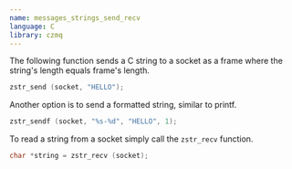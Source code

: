 ```yaml
---
name: messages_strings_send_recv
language: C
library: czmq
---
```


The following function sends a C string to a socket as a frame where the
string's length equals frame's length.

```c
zstr_send (socket, "HELLO");
```

Another option is to send a formatted string, similar to printf.

```c
zstr_sendf (socket, "%s-%d", "HELLO", 1);
```

To read a string from a socket simply call the `zstr_recv` function.

```c
char *string = zstr_recv (socket);
```
